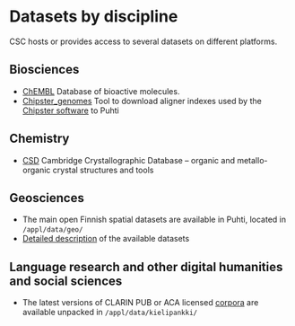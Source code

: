 # Datasets by discipline

CSC hosts or provides access to several datasets on different platforms.

## Biosciences
* [ChEMBL](../apps/chembl.md) Database of bioactive molecules.
* [Chipster_genomes](../apps/chipster_genomes.md) Tool to download aligner indexes used by the [Chipster software](https://chipster.csc.fi/index.shtml) to Puhti
 
## Chemistry
* [CSD](../apps/csd.md) Cambridge Crystallographic Database – organic and metallo-organic crystal structures and tools

## Geosciences
* The main open Finnish spatial datasets are available in Puhti, located in `/appl/data/geo/` 
* [Detailed description](https://research.csc.fi/gis_data_in_csc_computing_env) of the available datasets

## Language research and other digital humanities and social sciences
* The latest versions of CLARIN PUB or ACA licensed [corpora](https://www.kielipankki.fi/corpora/) are available unpacked in `/appl/data/kielipankki/`
